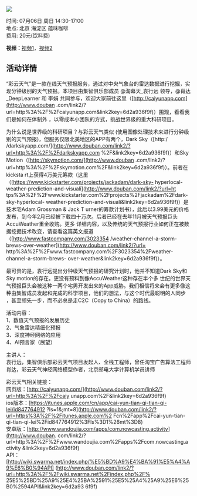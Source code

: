 ![](http://www.swarma.org/files/201406300242_p2189394676.jpg)

时间: 07月06日 周日 14:30-17:00  
地点: 北京 海淀区 蕴味咖啡  
费用: 20元(饮料费)

**视频：**[视频1](http://v.youku.com/v_show/id_XOTU0NDY4NDIw.html?from=s1.8-1-1.2)，[视频2](http://v.youku.com/v_show/id_XOTU0NDc1Mjky.html?from=s1.8-1-1.2)

##  活动详情

“彩云天气”是一款在线天气预报服务，通过对中央气象台的雷达数据进行挖掘，实现分钟级别的天气预报。本项目由集智俱乐部成员 @淘幕天_袁行远
领导，@肖达_DeepLearner 和 李娟 共同参与，欢迎大家前往这里（[http://caiyunapp.com](http://www.douban
.com/link2/?url=http%3A%2F%2Fcaiyunapp.com&link2key=6d2a936f9f)）围观，看看我们是如何在体制外
，以零成本小团队的方式，挑战世界级的重大科研项目。  
  
为什么说是世界级的科研项目？与彩云天气类似 (使用图像处理技术来进行分钟级别的天气预报)，但服务仅限北美地区的APP有两个，Dark Sky（[http:/
/darkskyapp.com/](http://www.douban.com/link2/?url=http%3A%2F%2Fdarkskyapp.com
%2F&link2key=6d2a936f9f)）和Sky Motion（[http://skymotion.com/](http://www.douban
.com/link2/?url=http%3A%2F%2Fskymotion.com%2F&link2key=6d2a936f9f)）。前者在kicksta
rt上获得4万美元筹款（这里（[https://www.kickstarter.com/projects/jackadam/dark-sky-
hyperlocal-weather-prediction-and-visuali](http://www.douban.com/link2/?url=ht
tps%3A%2F%2Fwww.kickstarter.com%2Fprojects%2Fjackadam%2Fdark-sky-hyperlocal-
weather-prediction-and-visuali&link2key=6d2a936f9f)）是技术宅Adam Grossman & Jack T
urner的筹款计划书），此后以3.99美元的价格发布，到今年2月已经被下载四十万次。后者已经在去年11月被天气预报巨头AccuWeather重金收购。更多
详细内容，以及传统的天气预报行业如何正在被数据挖掘技术改变，请查看这篇英文报道（[http://www.fastcompany.com/3023354
/weather-channel-a-storm-brews-over-weather](http://www.douban.com/link2/?url=
http%3A%2F%2Fwww.fastcompany.com%2F3023354%2Fweather-channel-a-storm-brews-
over-weather&link2key=6d2a936f9f)）。  
  
最可贵的是，袁行远提出分钟级天气预报的研究计划时，他并不知道Dark Sky和Sky motion的存在。更没有预料到像AccuWeather这种存在半个多
世纪的世界天气预报巨头会被这种一两个宅男开发出来的App威胁。我们相信将来会有更多像这种由集智成员发起和完成的科学项目，他们的想法，与这个时代最聪明的人同步
，甚至领先一步，而不必总是走C2C（Copy to China）的路线。  
  
活动内容：  
1、数值天气预报的发展历史  
2、气象雷达精细化预报  
3、深度神经网络的应用  
4、AI预言家（展望）  
  
主讲人：  
袁行远，集智俱乐部彩云天气项目发起人、全栈工程师，曾任淘宝广告算法工程师  
肖达，彩云天气神经网络模型作者，北京邮电大学计算机学员讲师  
  
彩云天气相关链接：  
网页版：[http://caiyunapp.com/](http://www.douban.com/link2/?url=http%3A%2F%2Fcaiy
unapp.com%2F&link2key=6d2a936f9f)  
ios版本：[https://itunes.apple.com/cn/app/cai-yun-tian-qi-tian-qi-lei/id847764912
?ls=1&;mt=8](http://www.douban.com/link2/?url=https%3A%2F%2Fitunes.apple.com%2
Fcn%2Fapp%2Fcai-yun-tian-qi-tian-qi-lei%2Fid847764912%3Fls%3D1%26mt%3D8)  
安卓版：[http://www.wandoujia.com/apps/com.nowcasting.activity](http://www.douban.
com/link2/?url=http%3A%2F%2Fwww.wandoujia.com%2Fapps%2Fcom.nowcasting.activity
&link2key=6d2a936f9f)  
API：[http://wiki.swarma.net/index.php/%E5%BD%A9%E4%BA%91%E5%A4%A9%E6%B0%94API]
(http://www.douban.com/link2/?url=http%3A%2F%2Fwiki.swarma.net%2Findex.php%2F%
25E5%25BD%25A9%25E4%25BA%2591%25E5%25A4%25A9%25E6%25B0%2594API&link2key=6d2a93
6f9f)[ ](http://www.douban.com/event/21970164/#)

